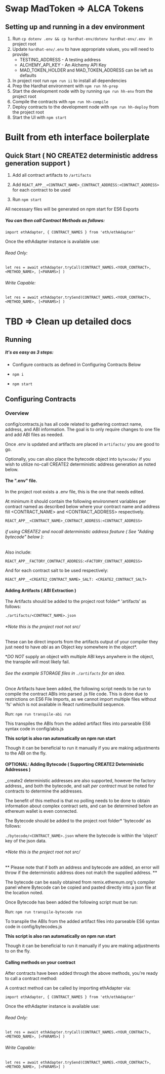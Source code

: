 # Swap MadToken => ALCA Tokens

## Setting up and running in a dev environment

1. Run `cp dotenv .env && cp hardhat-env/dotenv hardhat-env/.env ` in project root
2. Update `hardhat-env/.env` to have appropriate values, you will need to provide:
    - TESTING_ADDRESS - A testing address
    - ALCHEMY_API_KEY - An Alchemy API Key
    - MAD_TOKEN_HOLDER and MAD_TOKEN_ADDRESS can be left as defaults
3. In project root run `npm run ii` to install all dependencies
4. Prep the Hardhat environment with `npm run hh-prep`
5. Start the development node with by running `npm run hh-env` from the project root
6. Compile the contracts with `npm run hh-compile`
7. Deploy contracts to the development node with `npm run hh-deploy` from the project root
8. Start the UI with `npm start`

# Built from eth interface boilerplate

## Quick Start ( NO CREATE2 deterministic address generation support )

1. Add all contract artifacts to `/artifacts`

2. Add `REACT_APP__<CONTRACT_NAME>_CONTRACT_ADDRESS:<CONTRACT_ADDRESS>` for each contract to be used

3. Run `npm start`

All necessary files will be generated on npm start for ES6 Exports

##### You can then call Contract Methods as follows:

`import ethAdapter, { CONTRACT_NAMES } from 'eth/ethAdapter'`

Once the ethAdapter instance is available use:

###### Read Only:

`let res = await ethAdapter.tryCall(CONTRACT_NAMES.<YOUR_CONTRACT>, <METHOD_NAME>, [<PARAMS>] )`

###### Write Capable:

`let res = await ethAdapter.trySend(CONTRACT_NAMES.<YOUR_CONTRACT>, <METHOD_NAME>, [<PARAMS>] )`

# TBD => Clean up detailed docs

## Running

##### It's as easy as 3 steps:

-   Configure contracts as defined in Configuring Contracts Below

-   `npm i`

-   `npm start`

## Configuring Contracts

### Overview

config/contracts.js has all code related to gathering contract name, address, and ABI information. The goal is to only require changes to one file and add ABI files as needed.

Once .env is updated and artifacts are placed in `artifacts/` you are good to go.

Optionally, you can also place the bytecode object into `bytecode/` if you wish to utilize no-call CREATE2 deterministic address generation as noted below.

#### The ".env" file.

In the project root exists a .env file, this is the one that needs edited.

At minimum it should contain the following environment variables per contract named as described below where your contract name and address fill <CONTRACT_NAME> and <CONTRACT_ADDRESS> respectively.

`REACT_APP__<CONTRACT_NAME>_CONTRACT_ADDRESS:<CONTRACT_ADDRESS>`

###### <OPTIONAL> if using CREATE2 and nocall deterministic address feature ( See "Adding bytecode" below ):

Also include:

`REACT_APP__FACTORY_CONTRACT_ADDRESS:<FACTORY_CONTRACT_ADDRESS>`

And for each contract salt to be used respectively:

`REACT_APP__<CREATE2_CONTRACT_NAME>_SALT: <CREATE2_CONTRACT_SALT>`

#### Adding Artifacts ( ABI Extraction )

The Artifacts should be added to the project root folder\* 'artifacts' as follows:

`./artifacts/<CONTRACT_NAME>.json`

###### \*Note this is the project root not src/

These can be direct imports from the artifacts output of your compiler they just need to have _abi_ as an Object key somewhere in the object\*.

\*_DO NOT_ supply an object with multiple ABI keys anywhere in the object, the transpile will most likely fail.

###### See the example STORAGE files in `./artifacts` for an idea.

Once Artifacts have been added, the following script needs to be run to compile the contract ABIs into parsed .js file code.
This is done due to restrictions on ES6 File Imports, as we cannot import multiple files without 'fs' which is not available in React runtime/build sequence.

Run: `npm run transpile-abi run`

This transpiles the ABIs from the added artifact files into parseable ES6 syntax code in config/abis.js

**This script is also ran automatically on npm run start**

Though it can be beneficial to run it manually if you are making adjustments to the ABI on the fly.

#### OPTIONAL: Adding Bytecode ( Supporting CREATE2 Deterministic Addresses )

\_create2 deterministic addresses are also supported, however the factory address,, and both the bytecode, and salt _per contract_ must be noted for contracts to determine the addresses.

The benefit of this method is that no polling needs to be done to obtain information about complex contract sets, and can be determined before an ethereum wallet is even connected.

The Bytecode should be added to the project root folder\* 'bytecode' as follows:

`./bytecode/<CONTRACT_NAME>.json` where the bytecode is within the 'object' key of the json data.

###### \*Note this is the project root not src/

** Please note that if both an address and bytecode are added, an error will throw if the deterministic address does not match the supplied address. **

The bytecode can be easily obtained from remix.ethereum.org's compiler panel where Bytecode can be copied and pasted directly into a json file at the location noted.

Once Bytecode has been added the following script must be run:

Run: `npm run transpile-bytecode run`

To transpile the ABIs from the added artifact files into parseable ES6 syntax code in config/bytecodes.js

**This script is also ran automatically on npm run start**

Though it can be beneficial to run it manually if you are making adjustments to on the fly.

#### Calling methods on your contract

After contracts have been added through the above methods, you're ready to call a contract method:

A contract method can be called by importing ethAdapter via:

`import ethAdapter, { CONTRACT_NAMES } from 'eth/ethAdapter'`

Once the ethAdapter instance is available use:

###### Read Only:

`let res = await ethAdapter.tryCall(CONTRACT_NAMES.<YOUR_CONTRACT>, <METHOD_NAME>, [<PARAMS>] )`

###### Write Capable:

`let res = await ethAdapter.trySend(CONTRACT_NAMES.<YOUR_CONTRACT>, <METHOD_NAME>, [<PARAMS>] )`
